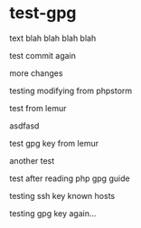 # test-gpg

text blah blah blah blah

test commit again

more changes

testing modifying from phpstorm

test from lemur

asdfasd

test gpg key from lemur

another test

test after reading php gpg guide

testing ssh key known hosts

testing gpg key again...
